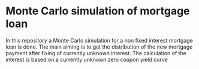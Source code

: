 # Monte Carlo simulation of mortgage loan
In this repository a Monte Carlo simulation for a non fixed interest mortgage loan is done.
The main aiming is to get the distribution of the new mortgage payment after fixing of currently unknown interest.
The calculation of the interest is based on a currently unknown zero coupon yield curve 

